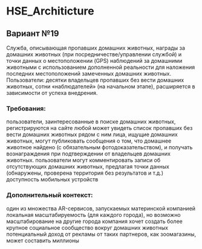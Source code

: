 # HSE_Architicture

## Вариант №19
Служба, описывающая пропавших домашних животных, награды за домашних животных (при посредничестве/управлении службой) и точки данных о местоположении (GPS) наблюдений за домашними животными с использованием дополненной реальности для наложения последних местоположений замеченных домашних животных.
Пользователи: десятки владельцев пропавших без вести домашних животных, сотни «наблюдателей» (на начальном этапе), расширяется в зависимости от успеха внедрения.
### Требования:
пользователи, заинтересованные в поиске домашних животных, регистрируются на сайте
любой может увидеть список пропавших без вести домашних животных рядом с ним
лица, ищущие домашних животных, могут публиковать сообщения о том, что домашнее животное найдено (с обязательным фотодоказательством), и получать вознаграждения при подтверждении от владельцев домашних животных.
пользователи могут комментировать записи об отсутствующих домашних животных, предлагая точки данных (обнаружены, проверена территория без результатов и т.д.)
доступность мобильных устройств
### Дополнительный контекст:
один из множества AR-сервисов, запускаемых материнской компанией
локальная масштабируемость (для каждого города), но возможно масштабирование на другие города
компания хочет создать более крупное социальное сообщество вокруг домашних животных
потенциальный доход от рекламы от таких партнеров, как зоомагазины, может составить миллионы
